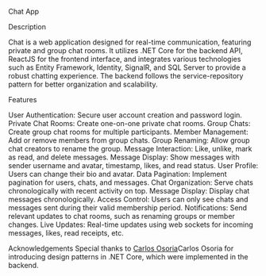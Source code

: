 Chat App


Description

Chat is a web application designed for real-time communication, featuring private and group chat rooms. It utilizes .NET Core for the backend API, ReactJS for the frontend interface, and integrates various technologies such as Entity Framework, Identity, SignalR, and SQL Server to provide a robust chatting experience. The backend follows the service-repository pattern for better organization and scalability.

Features

User Authentication: Secure user account creation and password login.
Private Chat Rooms: Create one-on-one private chat rooms.
Group Chats: Create group chat rooms for multiple participants.
Member Management: Add or remove members from group chats.
Group Renaming: Allow group chat creators to rename the group.
Message Interaction: Like, unlike, mark as read, and delete messages.
Message Display: Show messages with sender username and avatar, timestamp, likes, and read status.
User Profile: Users can change their bio and avatar.
Data Pagination: Implement pagination for users, chats, and messages.
Chat Organization: Serve chats chronologically with recent activity on top.
Message Display: Display chat messages chronologically.
Access Control: Users can only see chats and messages sent during their valid membership period.
Notifications: Send relevant updates to chat rooms, such as renaming groups or member changes.
Live Updates: Real-time updates using web sockets for incoming messages, likes, read receipts, etc.


Acknowledgements
Special thanks to [Carlos Osoria](https://github.com/cosoria)Carlos Osoria for introducing design patterns in .NET Core, which were implemented in the backend.
